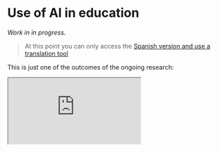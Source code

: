 # Use of AI in education

_Work in in progress_. 

> At this point you can only access the [Spanish version and use a translation tool](https://www-rauljimenez-info.translate.goog/es/docs/artificial-intelligence/education-ai?_x_tr_sl=es&_x_tr_tl=en&_x_tr_hl=en&_x_tr_pto=wapp)

This is just one of the outcomes of the ongoing research:

<iframe src="https://docs.google.com/spreadsheets/d/e/2PACX-1vQLp04WR4rcR8UeyTmTR7grIU-OVCvrlXBoDs1Qo0A1Q1q2owzprqdbQhm-EpDCiXUwGKhIqE1pIY20/pubhtml?gid=1461860121&amp;single=true&amp;widget=true&amp;headers=false" style={{width:"100%",height:"800px"}}></iframe>
